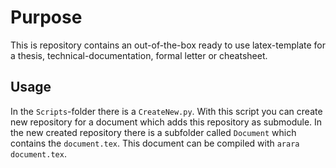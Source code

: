# Purpose

This is repository contains an out-of-the-box ready to use latex-template for a thesis, technical-documentation, formal letter or cheatsheet.

## Usage

In the `Scripts`-folder there is a `CreateNew.py`. With this script you can create new repository for a document which adds this repository as submodule. In the new created repository there is a subfolder called `Document` which contains the `document.tex`. This document can be compiled with `arara document.tex`.

